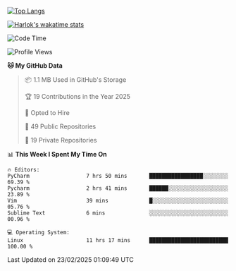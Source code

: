 [![Top Langs](https://github-readme-stats.vercel.app/api/top-langs/?username=remisiki&theme=dracula&layout=compact&hide=Jupyter%20Notebook,CSS,HTML&langs_count=10&exclude_repo=GMM-Demux-GUI)](https://github.com/anuraghazra/github-readme-stats)

[![Harlok's wakatime stats](https://github-readme-stats.vercel.app/api/wakatime?username=@remisiki&theme=dracula&layout=compact&langs_count=10&hide=other,html,css,text,json,markdown,jupyter)](https://github.com/anuraghazra/github-readme-stats)

<!--START_SECTION:waka-->
![Code Time](http://img.shields.io/badge/Code%20Time-900%20hrs-blue)

![Profile Views](http://img.shields.io/badge/Profile%20Views-2-blue)

**🐱 My GitHub Data** 

> 📦 1.1 MB Used in GitHub's Storage 
 > 
> 🏆 19 Contributions in the Year 2025
 > 
> 💼 Opted to Hire
 > 
> 📜 49 Public Repositories 
 > 
> 🔑 19 Private Repositories 
 > 
📊 **This Week I Spent My Time On** 

```text
🔥 Editors: 
PyCharm                  7 hrs 50 mins       █████████████████░░░░░░░░   69.39 % 
Pycharm                  2 hrs 41 mins       ██████░░░░░░░░░░░░░░░░░░░   23.89 % 
Vim                      39 mins             █░░░░░░░░░░░░░░░░░░░░░░░░   05.76 % 
Sublime Text             6 mins              ░░░░░░░░░░░░░░░░░░░░░░░░░   00.96 % 

💻 Operating System: 
Linux                    11 hrs 17 mins      █████████████████████████   100.00 % 
```


 Last Updated on 23/02/2025 01:09:49 UTC
<!--END_SECTION:waka-->
